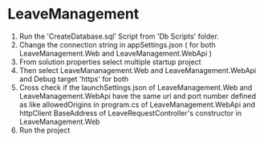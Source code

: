 # LeaveManagement

1. Run the 'CreateDatabase.sql' Script from 'Db Scripts' folder. 
2. Change the connection string in appSettings.json ( for both LeaveManagement.Web and LeaveManagement.WebApi )
3. From solution properties select multiple startup project
4. Then select LeaveMananagement.Web and LeaveManagement.WebApi and Debug target 'https' for both
5. Cross check if the launchSettings.json of LeaveManagement.Web and LeaveManagement.WebApi have the same url and port number defined as like allowedOrigins in program.cs of LeaveManagement.WebApi  and httpClient BaseAddress of LeaveRequestController's constructor in LeaveManagement.Web
6. Run the project

